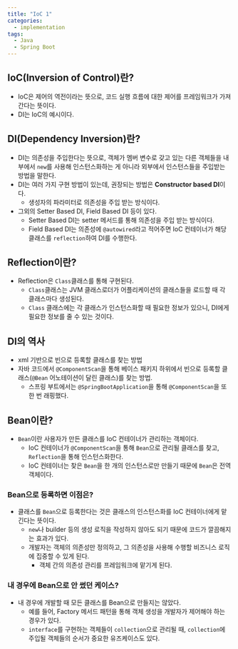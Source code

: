 ```yaml
---
title: "IoC 1"
categories:
  - implementation
tags:
  - Java
  - Spring Boot
---
```


## IoC(Inversion of Control)란?
- IoC은 제어의 역전이라는 뜻으로, 코드 실행 흐름에 대한 제어를 프레임워크가 가져간다는 뜻이다.
- DI는 IoC의 예시이다.

## DI(Dependency Inversion)란?
- DI는 의존성을 주입한다는 뜻으로, 객체가 멤버 변수로 갖고 있는 다른 객체들을 내부에서 ```new```를 사용해 인스턴스화하는 게 아니라 외부에서 인스턴스들을 주입받는 방법을 말한다. 
- DI는 여러 가지 구현 방법이 있는데, 권장되는 방법은 **Constructor based DI**이다.
  - 생성자의 파라미터로 의존성을 주입 받는 방식이다.
- 그외의 Setter Based DI, Field Based DI 등이 있다.
  - Setter Based DI는 setter 메서드를 통해 의존성을 주입 받는 방식이다.
  - Field Based DI는 의존성에 ```@autowired```라고 적어주면 IoC 컨테이너가 해당 클래스를 ```reflection```하여 DI를 수행한다.

## Reflection이란?
- Reflection은 ```Class```클래스를 통해 구현된다.
  - ```Class```클래스는 JVM 클래스로더가 어플리케이션의 클래스들을 로드할 때 각 클래스마다 생성된다.
  - ```Class``` 클래스에는 각 클래스가 인스턴스화할 때 필요한 정보가 있으니, DI에게 필요한 정보를 줄 수 있는 것이다.

## DI의 역사
- xml 기반으로 빈으로 등록할 클래스를 찾는 방법
- 자바 코드에서 ```@ComponentScan```을 통해 베이스 패키지 하위에서 빈으로 등록할 클래스(```@Bean``` 어노테이션이 달린 클래스)를 찾는 방법.
  - 스프링 부트에서는 ```@SpringBootApplication```을 통해 ```@ComponentScan```을 또 한 번 래핑했다.


## Bean이란?
- ```Bean```이란 사용자가 만든 클래스를 IoC 컨테이너가 관리하는 객체이다.
  - IoC 컨테이너가 ```@ComponentScan```을 통해 ```Bean```으로 관리될 클래스를 찾고, ```Reflection```을 통해 인스턴스화한다.
  - IoC 컨테이너는 찾은 ```Bean```을 한 개의 인스턴스로만 만들기 때문에 ```Bean```은 전역 객체이다.

### Bean으로 등록하면 이점은?
- 클래스를 ```Bean```으로 등록한다는 것은 클래스의 인스턴스화를 IoC 컨테이너에게 맡긴다는 뜻이다.
  - ```new```나 builder 등의 생성 로직을 작성하지 않아도 되기 때문에 코드가 깔끔해지는 효과가 있다.
  - 개발자는 객체의 의존성만 정의하고, 그 의존성을 사용해 수행할 비즈니스 로직에 집중할 수 있게 된다.
    - 객체 간의 의존성 관리를 프레임워크에 맡기게 된다.

### 내 경우에 Bean으로 안 썼던 케이스?
- 내 경우에 개발할 때 모든 클래스를 Bean으로 만들지는 않았다.
  - 예를 들어, Factory 메서드 패턴을 통해 객체 생성을 개발자가 제어해야 하는 경우가 있다.
  - ```interface```를 구현하는 객체들이 ```collection```으로 관리될 때, ```collection```에 주입될 객체들의 순서가 중요한 유즈케이스도 있다.